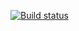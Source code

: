 [![Build status](https://ci.appveyor.com/api/projects/status/fkd327s6k6td3jbg?svg=true)](https://ci.appveyor.com/project/Vurhis1/patterns-task2)
